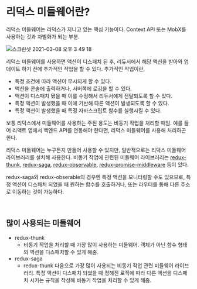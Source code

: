 # 리덕스 미들웨어란?

리덕스 미들웨어는 리덕스가 지니고 있는 핵심 기능이다. Context API 또는 MobX를 사용하는 것과 차별화가 되는 부분.

![스크린샷 2021-03-08 오후 3 49 18](https://user-images.githubusercontent.com/59427983/110284968-e63f8580-8025-11eb-8252-e03f8cf7df07.png)

리덕스 미들웨어를 사용하면 액션이 디스패치 된 후, 리듀서에서 해당 액션을 받아와 업데이트 하기 전에 추가적인 작업을 할 수 있다. 추가적인 작업이란,

- 특정 조건에 따라 액션이 무시되게 할 수 있다.
- 액션을 콘솔에 출력하거나, 서버쪽에 로깅을 할 수 있다.
- 액션이 디스패치 됐을 때 이를 수정해서 리듀서에게 전달되도록 할 수 있다.
- 특정 액션이 발생했을 때 이에 기반해 다른 액션이 발생되도록 할 수 있다.
- 특정 액션이 발생했을 때 특정 자바스크립트 함수를 실행시킬 수 있다.

보통 리덕스에서 미들웨어를 사용하는 주된 용도는 비동기 작업을 처리할 때임. 예를 들어 리액트 앱에서 백엔드 API를 연동해야 한다면, 리덕스 미들웨어를 사용해 처리하곤 한다.

리덕스 미들웨어는 누구든지 만들어 사용할 수 있지만, 일반적으로는 리덕스 미들웨어 라이브러리를 설치해 사용한다. 비동기 작업에 관련된 미들웨어 라이브러리는 [redux-thunk](https://github.com/reduxjs/redux-thunk), [redux-saga](https://github.com/redux-saga/redux-saga), [redux-observable](https://redux-observable.js.org/), [redux-promise-middleware](https://www.npmjs.com/package/redux-promise-middleware) 등이 있다.

redux-saga와 redux-obserable의 경우엔 특정 액션을 모니터링할 수도 있으므로, 특정 액션이 디스패치 되었을 때 원하는 함수를 호출하거나, 또는 라우터를 통해 다른 주소로 이동하는 것이 가능하다.

<br/>

## 많이 사용되는 미들웨어

- redux-thunk
  - 비동기 작업을 처리할 때 가장 많이 사용하는 미들웨어. 객체가 아닌 함수 형태의 액션을 디스패치할 수 있게 해줌.
- redux-saga
  - redux-thunk 다음으로 가장 많이 사용되는 비동기 작업 관련 미들웨어 라이브러리. 특정 액션이 디스패치 되었을 때 정해진 로직에 따라 다른 액션을 디스패치 시키는 규칙을 작성해 비동기 작업을 처리할 수 있게 해줌.
